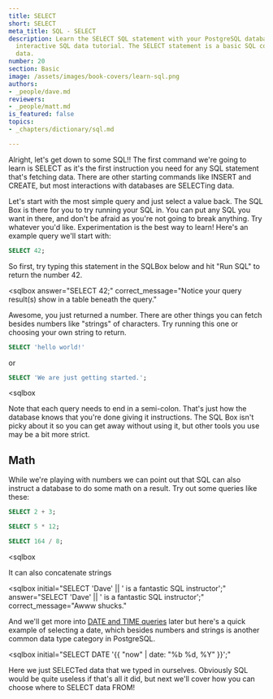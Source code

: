 ```yaml
---
title: SELECT
short: SELECT
meta_title: SQL - SELECT
description: Learn the SELECT SQL statement with your PostgreSQL database in this
  interactive SQL data tutorial. The SELECT statement is a basic SQL command to access
  data.
number: 20
section: Basic
image: /assets/images/book-covers/learn-sql.png
authors:
- _people/dave.md
reviewers:
- _people/matt.md
is_featured: false
topics:
- _chapters/dictionary/sql.md

---
```

Alright, let's get down to some SQL!!  The first command we're going to learn is SELECT as it's the first instruction you need for any SQL statement that's fetching data. There are other starting commands like INSERT and CREATE, but most interactions with databases are SELECTing data.

Let's start with the most simple query and just select a value back.  The SQL Box is there for you to try running your SQL in.  You can put any SQL you want in there, and don't be afraid as you're not going to break anything.  Try whatever you'd like.  Experimentation is the best way to learn! Here's an example query we'll start with:

```sql
SELECT 42;
```

 So first, try typing this statement in the SQLBox below and hit "Run SQL" to return the number 42.

<sqlbox
     answer="SELECT 42;"
     correct_message="Notice your query result(s) show in a table beneath the query."
></sqlbox>

Awesome, you just returned a number.  There are other things you can fetch besides numbers like "strings" of characters.  Try running this one or choosing your own string to return.

```sql
SELECT 'hello world!'
```
or
```sql
SELECT 'We are just getting started.';
```

<sqlbox
></sqlbox>

Note that each query needs to end in a semi-colon.  That's just how the database knows that you're done giving it instructions.  The SQL Box isn't picky about it so you can get away without using it, but other tools you use may be a bit more strict.

## Math

While we're playing with numbers we can point out that SQL can also instruct a database to do some math on a result.  Try out some queries like these:

```sql
SELECT 2 + 3;
```

```sql
SELECT 5 * 12;
```

```sql
SELECT 164 / 8;
```

<sqlbox
></sqlbox>

It can also concatenate strings

<sqlbox
     initial="SELECT 'Dave' || ' is a fantastic SQL instructor';"
     answer="SELECT 'Dave' || ' is a fantastic SQL instructor';"
     correct_message="Awww shucks."
></sqlbox>

And we'll get more into [DATE and TIME queries](../dates/) later but here's a quick example of selecting a date, which besides numbers and strings is another common data type category in PostgreSQL.

<sqlbox
  initial="SELECT DATE '{{ "now" | date: "%b %d, %Y" }}';"
></sqlbox>


Here we just SELECTed data that we typed in ourselves.  Obviously SQL would be quite useless if that's all it did, but next we'll cover how you can choose where to SELECT data FROM!
